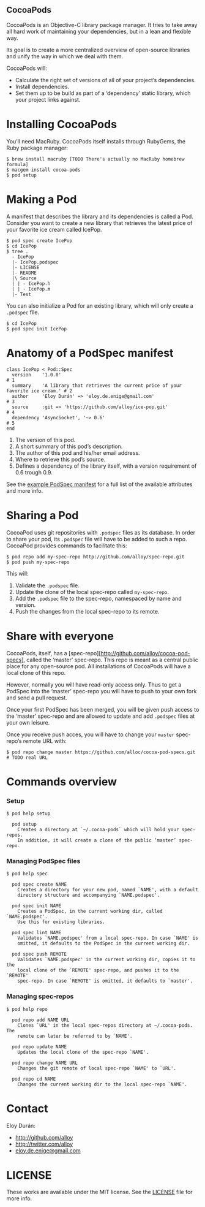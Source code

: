 CocoaPods
---------

CocoaPods is an Objective-C library package manager. It tries to take away all
hard work of maintaining your dependencies, but in a lean and flexible way.

Its goal is to create a more centralized overview of open-source libraries and
unify the way in which we deal with them.

CocoaPods will:

* Calculate the right set of versions of all of your project’s dependencies.
* Install dependencies.
* Set them up to be build as part of a ‘dependency’ static library, which your
  project links against.


Installing CocoaPods
====================

You’ll need MacRuby. CocoaPods itself installs through RubyGems, the Ruby
package manager:

    $ brew install macruby [TODO There's actually no MacRuby homebrew formula]
    $ macgem install cocoa-pods
    $ pod setup


Making a Pod
============

A manifest that describes the library and its dependencies is called a Pod.
Consider you want to create a new library that retrieves the latest price of
your favorite ice cream called IcePop.

    $ pod spec create IcePop
    $ cd IcePop
    $ tree .
      - IcePop
      |- IcePop.podspec
      |- LICENSE
      |- README
      |\ Source
      | | - IcePop.h
      | | - IcePop.m
      |- Test

You can also initialize a Pod for an existing library, which will only create a
`.podspec` file.

    $ cd IcePop
    $ pod spec init IcePop


Anatomy of a PodSpec manifest
=============================

    class IcePop < Pod::Spec
      version    '1.0.0'                                                                  # 1
      summary    'A library that retrieves the current price of your favorite ice cream.' # 2
      author     'Eloy Durán' => 'eloy.de.enige@gmail.com'                                # 3
      source     :git => 'https://github.com/alloy/ice-pop.git'                           # 4
      dependency 'AsyncSocket', '~> 0.6'                                                  # 5
    end

1. The version of this pod.
2. A short summary of this pod’s description.
3. The author of this pod and his/her email address.
4. Where to retrieve this pod’s source.
5. Defines a dependency of the library itself, with a version requirement
   of 0.6 trough 0.9.

See the [example PodSpec manifest][example] for a full list of the available
attributes and more info.


Sharing a Pod
=============

CocoaPod uses git repositories with `.podspec` files as its database. In order
to share your pod, its `.podspec` file will have to be added to such a repo.
CocoaPod provides commands to facilitate this:

    $ pod repo add my-spec-repo http://github.com/alloy/spec-repo.git
    $ pod push my-spec-repo

This will:

1. Validate the `.podspec` file.
1. Update the clone of the local spec-repo called `my-spec-repo`.
2. Add the `.podspec` file to the spec-repo, namespaced by name and version.
3. Push the changes from the local spec-repo to its remote.


Share with everyone
===================

CocoaPods, itself, has a [spec-repo][http://github.com/alloy/cocoa-pod-specs],
called the ‘master’ spec-repo. This repo is meant as a central public place for
any open-source pod. All installations of CocoaPods will have a local clone of
this repo.

However, normally you will have read-only access only. Thus to get a PodSpec
into the ‘master’ spec-repo you will have to push to your own fork and send
a pull request.

Once your first PodSpec has been merged, you will be given push access to the
‘master’ spec-repo and are allowed to update and add `.podspec` files at your
own leisure.

Once you receive push acces, you will have to change your `master` spec-repo’s
remote URL with:

    $ pod repo change master https://github.com/alloc/cocoa-pod-specs.git # TODO real URL


Commands overview
=================

### Setup

    $ pod help setup

      pod setup
        Creates a directory at `~/.cocoa-pods` which will hold your spec-repos.
        In addition, it will create a clone of the public ‘master’ spec-repo.

### Managing PodSpec files

    $ pod help spec

      pod spec create NAME
        Creates a directory for your new pod, named `NAME', with a default
        directory structure and accompanying `NAME.podspec'.

      pod spec init NAME
        Creates a PodSpec, in the current working dir, called `NAME.podspec'.
        Use this for existing libraries.

      pod spec lint NAME
        Validates `NAME.podspec' from a local spec-repo. In case `NAME' is
        omitted, it defaults to the PodSpec in the current working dir.

      pod spec push REMOTE
        Validates `NAME.podspec' in the current working dir, copies it to the
        local clone of the `REMOTE' spec-repo, and pushes it to the `REMOTE'
        spec-repo. In case `REMOTE' is omitted, it defaults to `master'.

### Managing spec-repos

    $ pod help repo

      pod repo add NAME URL
        Clones `URL' in the local spec-repos directory at ~/.cocoa-pods. The
        remote can later be referred to by `NAME'.

      pod repo update NAME
        Updates the local clone of the spec-repo `NAME'.

      pod repo change NAME URL
        Changes the git remote of local spec-repo `NAME' to `URL'.

      pod repo cd NAME
        Changes the current working dir to the local spec-repo `NAME'.


Contact
=======

Eloy Durán:

* http://github.com/alloy
* http://twitter.com/alloy
* eloy.de.enige@gmail.com


LICENSE
=======

These works are available under the MIT license. See the [LICENSE][license] file
for more info.


[example]: examples/PodSpec.podspec
[license]: LICENSE
